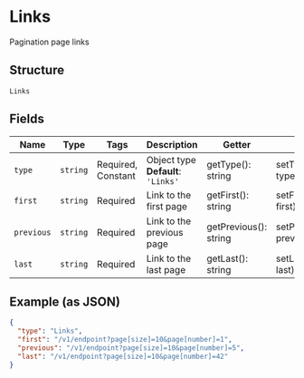 
# Links

Pagination page links

## Structure

`Links`

## Fields

| Name | Type | Tags | Description | Getter | Setter |
|  --- | --- | --- | --- | --- | --- |
| `type` | `string` | Required, Constant | Object type<br>**Default**: `'Links'` | getType(): string | setType(string type): void |
| `first` | `string` | Required | Link to the first page | getFirst(): string | setFirst(string first): void |
| `previous` | `string` | Required | Link to the previous page | getPrevious(): string | setPrevious(string previous): void |
| `last` | `string` | Required | Link to the last page | getLast(): string | setLast(string last): void |

## Example (as JSON)

```json
{
  "type": "Links",
  "first": "/v1/endpoint?page[size]=10&page[number]=1",
  "previous": "/v1/endpoint?page[size]=10&page[number]=5",
  "last": "/v1/endpoint?page[size]=10&page[number]=42"
}
```

